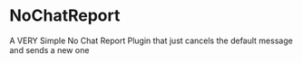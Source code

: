 # NoChatReport
A VERY Simple No Chat Report Plugin that just cancels the default message and sends a new one
